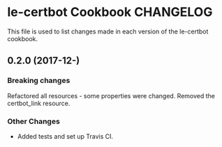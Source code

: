 # le-certbot Cookbook CHANGELOG

This file is used to list changes made in each version of the le-certbot cookbook.

## 0.2.0 (2017-12-)

### Breaking changes

Refactored all resources - some properties were changed. Removed the certbot_link resource.

### Other Changes

- Added tests and set up Travis CI.
